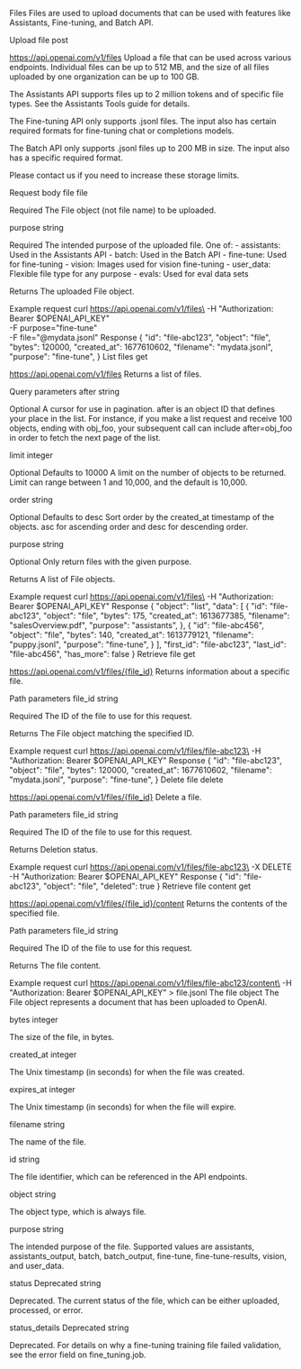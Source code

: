 Files Files are used to upload documents that can be used with features like
Assistants, Fine-tuning, and Batch API.

Upload file post

https://api.openai.com/v1/files Upload a file that can be used across various
endpoints. Individual files can be up to 512 MB, and the size of all files
uploaded by one organization can be up to 100 GB.

The Assistants API supports files up to 2 million tokens and of specific file
types. See the Assistants Tools guide for details.

The Fine-tuning API only supports .jsonl files. The input also has certain
required formats for fine-tuning chat or completions models.

The Batch API only supports .jsonl files up to 200 MB in size. The input also
has a specific required format.

Please contact us if you need to increase these storage limits.

Request body file file

Required The File object (not file name) to be uploaded.

purpose string

Required The intended purpose of the uploaded file. One of: - assistants: Used
in the Assistants API - batch: Used in the Batch API - fine-tune: Used for
fine-tuning - vision: Images used for vision fine-tuning - user_data: Flexible
file type for any purpose - evals: Used for eval data sets

Returns The uploaded File object.

Example request curl https://api.openai.com/v1/files\
-H "Authorization: Bearer $OPENAI_API_KEY"\
-F purpose="fine-tune"\
-F file="@mydata.jsonl" Response { "id": "file-abc123", "object": "file",
"bytes": 120000, "created_at": 1677610602, "filename": "mydata.jsonl",
"purpose": "fine-tune", } List files get

https://api.openai.com/v1/files Returns a list of files.

Query parameters after string

Optional A cursor for use in pagination. after is an object ID that defines your
place in the list. For instance, if you make a list request and receive 100
objects, ending with obj_foo, your subsequent call can include after=obj_foo in
order to fetch the next page of the list.

limit integer

Optional Defaults to 10000 A limit on the number of objects to be returned.
Limit can range between 1 and 10,000, and the default is 10,000.

order string

Optional Defaults to desc Sort order by the created_at timestamp of the objects.
asc for ascending order and desc for descending order.

purpose string

Optional Only return files with the given purpose.

Returns A list of File objects.

Example request curl https://api.openai.com/v1/files\
-H "Authorization: Bearer $OPENAI_API_KEY" Response { "object": "list", "data":
[ { "id": "file-abc123", "object": "file", "bytes": 175, "created_at":
1613677385, "filename": "salesOverview.pdf", "purpose": "assistants", }, { "id":
"file-abc456", "object": "file", "bytes": 140, "created_at": 1613779121,
"filename": "puppy.jsonl", "purpose": "fine-tune", } ], "first_id":
"file-abc123", "last_id": "file-abc456", "has_more": false } Retrieve file get

https://api.openai.com/v1/files/{file_id} Returns information about a specific
file.

Path parameters file_id string

Required The ID of the file to use for this request.

Returns The File object matching the specified ID.

Example request curl https://api.openai.com/v1/files/file-abc123\
-H "Authorization: Bearer $OPENAI_API_KEY" Response { "id": "file-abc123",
"object": "file", "bytes": 120000, "created_at": 1677610602, "filename":
"mydata.jsonl", "purpose": "fine-tune", } Delete file delete

https://api.openai.com/v1/files/{file_id} Delete a file.

Path parameters file_id string

Required The ID of the file to use for this request.

Returns Deletion status.

Example request curl https://api.openai.com/v1/files/file-abc123\
-X DELETE\
-H "Authorization: Bearer $OPENAI_API_KEY" Response { "id": "file-abc123",
"object": "file", "deleted": true } Retrieve file content get

https://api.openai.com/v1/files/{file_id}/content Returns the contents of the
specified file.

Path parameters file_id string

Required The ID of the file to use for this request.

Returns The file content.

Example request curl https://api.openai.com/v1/files/file-abc123/content\
-H "Authorization: Bearer $OPENAI_API_KEY" > file.jsonl The file object The File
object represents a document that has been uploaded to OpenAI.

bytes integer

The size of the file, in bytes.

created_at integer

The Unix timestamp (in seconds) for when the file was created.

expires_at integer

The Unix timestamp (in seconds) for when the file will expire.

filename string

The name of the file.

id string

The file identifier, which can be referenced in the API endpoints.

object string

The object type, which is always file.

purpose string

The intended purpose of the file. Supported values are assistants,
assistants_output, batch, batch_output, fine-tune, fine-tune-results, vision,
and user_data.

status Deprecated string

Deprecated. The current status of the file, which can be either uploaded,
processed, or error.

status_details Deprecated string

Deprecated. For details on why a fine-tuning training file failed validation,
see the error field on fine_tuning.job.
